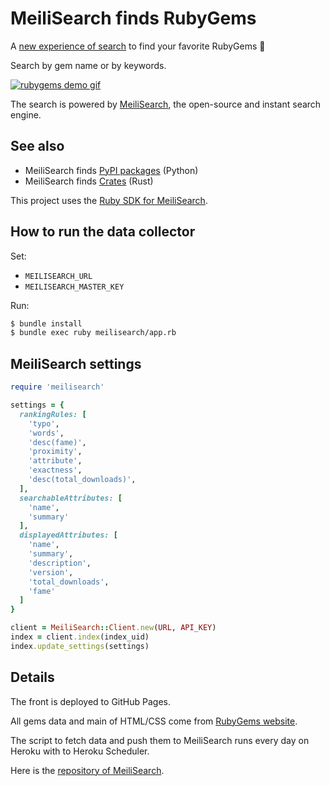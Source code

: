 # MeiliSearch finds RubyGems

A [new experience of search](https://rubygems.meilisearch.com) to find your favorite RubyGems 🎉

Search by gem name or by keywords.

[![rubygems demo gif](misc/rubygems.gif)](https://rubygems.meilisearch.com)

The search is powered by [MeiliSearch](https://github.com/meilisearch/MeiliSearch), the open-source and instant search engine.

## See also

- MeiliSearch finds [PyPI packages](https://pypi.meilisearch.com/) (Python)
- MeiliSearch finds [Crates](https://crates.meilisearch.com/) (Rust)

This project uses the [Ruby SDK for MeiliSearch](https://github.com/meilisearch/meilisearch-ruby).

## How to run the data collector

Set:

- `MEILISEARCH_URL`
- `MEILISEARCH_MASTER_KEY`

Run:

```bash
$ bundle install
$ bundle exec ruby meilisearch/app.rb
```

## MeiliSearch settings

```ruby
require 'meilisearch'

settings = {
  rankingRules: [
    'typo',
    'words',
    'desc(fame)',
    'proximity',
    'attribute',
    'exactness',
    'desc(total_downloads)',
  ],
  searchableAttributes: [
    'name',
    'summary'
  ],
  displayedAttributes: [
    'name',
    'summary',
    'description',
    'version',
    'total_downloads',
    'fame'
  ]
}

client = MeiliSearch::Client.new(URL, API_KEY)
index = client.index(index_uid)
index.update_settings(settings)
```

## Details

The front is deployed to GitHub Pages.

All gems data and main of HTML/CSS come from [RubyGems website](https://rubygems.org/).

The script to fetch data and push them to MeiliSearch runs every day on Heroku with to Heroku Scheduler.

Here is the [repository of MeiliSearch](https://github.com/meilisearch/MeiliSearch).
